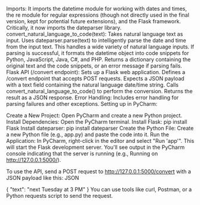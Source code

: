 Imports: It imports the datetime module for working with dates and times, the re module for regular expressions (though not directly used in the final version, kept for potential future extensions), and the Flask framework. Critically, it now imports the dateparser library.
convert_natural_language_to_code(text):
Takes natural language text as input.
Uses dateparser.parse(text) to intelligently parse the date and time from the input text. This handles a wide variety of natural language inputs.
If parsing is successful, it formats the datetime object into code snippets for Python, JavaScript, Java, C#, and PHP.
Returns a dictionary containing the original text and the code snippets, or an error message if parsing fails.
Flask API (/convert endpoint):
Sets up a Flask web application.
Defines a /convert endpoint that accepts POST requests.
Expects a JSON payload with a text field containing the natural language date/time string.
Calls convert_natural_language_to_code() to perform the conversion.
Returns the result as a JSON response.
Error Handling: Includes error handling for parsing failures and other exceptions.
Setting up in PyCharm:

Create a New Project: Open PyCharm and create a new Python project.
Install Dependencies:
Open the PyCharm terminal.
Install Flask: pip install Flask
Install dateparser: pip install dateparser
Create the Python File: Create a new Python file (e.g., app.py) and paste the code into it.
Run the Application:
In PyCharm, right-click in the editor and select "Run 'app'". This will start the Flask development server.
You'll see output in the PyCharm console indicating that the server is running (e.g., Running on http://127.0.0.1:5000/).


To use the API, send a POST request to http://127.0.0.1:5000/convert with a JSON payload like this:
JSON

{
    "text": "next Tuesday at 3 PM"
}
You can use tools like curl, Postman, or a Python requests script to send the request.
